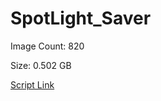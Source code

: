 # SpotLight_Saver

Image Count: 820

Size: 0.502 GB

[Script Link](https://github.com/liuyal/Archive/blob/master/Python/Utilities/Miscellaneous/spotlight_saver.py)